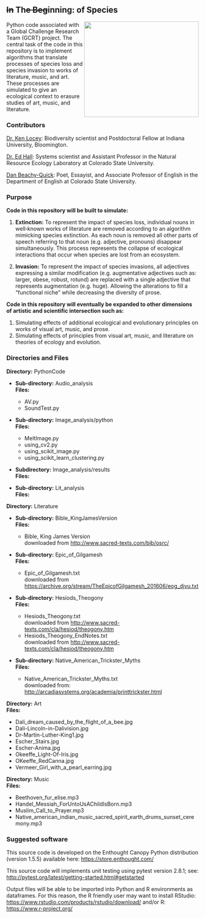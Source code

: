 ~~In~~ Th~~e Beg~~inning: of Species
-----

<img src="https://upload.wikimedia.org/wikipedia/commons/d/dd/Pencil_eraser.jpg" align="right" width="300" height="250"/>

Python code associated with a Global Challenge Research Team (GCRT) project.The central task of the code in this repository is to implement algorithms that translate processes of species loss and species invasion to works of literature, music, and art.
These processes are simulated to give an ecological context to erasure studies of art, music, and literature.

### Contributors
[Dr. Ken Locey](http://kenlocey.weecology.org/): Biodiversity scientist and Postdoctoral Fellow at Indiana University, Bloomington.

[Dr. Ed Hall](http://www.nrel.colostate.edu/hall-lab/): Systems scientist and Assistant Professor in the Natural Resource Ecology Laboratory at Colorado State University.

[Dan Beachy-Quick](https://english.colostate.edu/author/dbeach/): Poet, Essayist, and Associate Professor of English in the Department of English at Colorado State University.

### Purpose  

**Code in this repository will be built to simulate:**

1. **Extinction:** To represent the impact of species loss, individual nouns in well‐known works of literature are removed according to an algorithm mimicking species extinction. As each noun is removed all other parts of speech referring to that noun (e.g. adjective, pronouns) disappear simultaneously. This process represents the collapse of ecological interactions that occur when species are lost from an ecosystem.2. **Invasion:** To represent the impact of species invasions, all adjectives expressing a similar modification (e.g. augmentative adjectives such as: larger, obese, robust, rotund) are replaced with a single adjective that represents augmentation (e.g. huge). Allowing the alterations to fill a “functional niche” while decreasing the diversity of prose.**Code in this repository will eventually be expanded to other dimensions of artistic and scientific intersection such as:**

1. Simulating effects of additional ecological and evolutionary principles on works of visual art, music, and prose.
2. Simulating effects of principles from visual art, music, and literature on theories of ecology and evolution.

### Directories and Files

**Directory:** PythonCode  

* **Sub-directory:** Audio\_analysis  
**Files:**

  * AV.py
  * SoundTest.py

* **Sub-directory:** Image\_analysis/python  
**Files:**

  * MeltImage.py
  * using\_cv2.py
  * using\_scikit\_image.py
  * using\_scikit\_learn\_clustering.py

* **Subdirectory:** Image_analysis/results  
**Files:**

* **Sub-directory:** Lit\_analysis  
**Files:**

**Directory:** Literature

* **Sub-directory:** Bible\_KingJamesVersion  
**Files:**  

  * Bible, King James Version  
downloaded from http://www.sacred-texts.com/bib/osrc/

* **Sub-directory:** Epic\_of\_Gilgamesh  
**Files:** 

  * Epic\_of\_Gilgamesh.txt  
downloaded from https://archive.org/stream/TheEpicofGilgamesh_201606/eog_djvu.txt

* **Sub-directory:** Hesiods\_Theogony  
**Files:** 

  * Hesiods\_Theogony.txt  
downloaded from http://www.sacred-texts.com/cla/hesiod/theogony.htm
  * Hesiods\_Theogony\_EndNotes.txt  
downloaded from http://www.sacred-texts.com/cla/hesiod/theogony.htm

* **Sub-directory:** Native\_American\_Trickster\_Myths  
**Files:** 

  * Native\_American\_Trickster\_Myths.txt  
downloaded from: http://arcadiasystems.org/academia/printtrickster.html

**Directory:** Art  
**Files:**

* Dali\_dream\_caused\_by\_the\_flight\_of\_a\_bee.jpg
* Dali-Lincoln-in-Dalivision.jpg
* Dr-Martin-Luther-King1.jpg
* Escher\_Stairs.jpg
* Escher-Anima.jpg
* Okeeffe\_Light-Of-Iris.jpg
* OKeeffe\_RedCanna.jpg
* Vermeer\_Girl\_with\_a\_pearl\_earring.jpg

**Directory:** Music  
**Files:**

* Beethoven\_fur\_elise.mp3
* Handel\_Messiah\_ForUntoUsAChildIsBorn.mp3
* Muslim\_Call\_to\_Prayer.mp3
* Native\_american\_indian\_music\_sacred\_spirit\_earth\_drums\_sunset\_ceremony.mp3


### Suggested software

This source code is developed on the Enthought Canopy Python distribution (version 1.5.5) available here: https://store.enthought.com/

This source code will implements unit testing using pytest version 2.8.1; see: http://pytest.org/latest/getting-started.html#getstarted

Output files will be able to be imported into Python and R environments as dataframes. For this reason, the R friendly user may want to install RStudio: https://www.rstudio.com/products/rstudio/download/ and/or R: https://www.r-project.org/